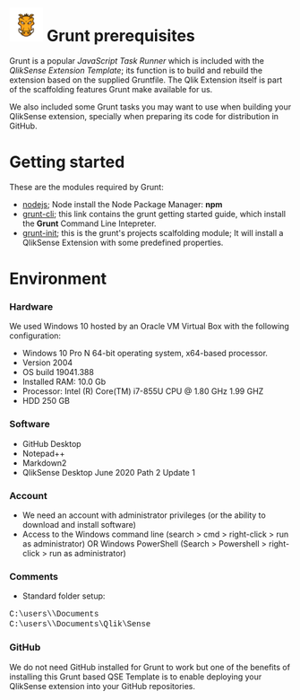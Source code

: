 # <img src="images/grunt-03.png" width="60px"> Grunt prerequisites
Grunt is a popular *JavaScript Task Runner* which is included with the *QlikSense Extension Template*; its function is to build and rebuild the extension based on the supplied Gruntfile. The Qlik Extension itself is part of the scaffolding features Grunt make available for us.

We also included some Grunt tasks you may want to use when building your QlikSense extension, specially when preparing its code for distribution in GitHub.

# Getting started

These are the modules required by Grunt:
<ul>
<li><a href="https://nodejs.org/en/" target="_self">nodejs</a>; Node install the Node Package Manager: <b>npm</b>
<li><a href="https://gruntjs.com/getting-started" target="_self">grunt-cli</a>; this link contains the grunt getting started guide, which install the <b>Grunt</b> Command Line Intepreter. 
<li><a href="https://gruntjs.com/project-scaffolding" target="_self">grunt-init</a>; this is the grunt's projects scalfolding module; It will install a QlikSense Extension with some predefined properties.
</ul>

# Environment
### Hardware
We used Windows 10 hosted by an Oracle VM Virtual Box with the following configuration:

* Windows 10 Pro N 64-bit operating system, x64-based processor.
* Version 2004
* OS build 19041.388
* Installed RAM: 10.0 Gb
* Processor: Intel (R) Core(TM) i7-855U CPU @ 1.80 GHz 1.99 GHZ
* HDD 250 GB
### Software

* GitHub Desktop
* Notepad++
* Markdown2 
* QlikSense Desktop June 2020 Path 2 Update 1

### Account
* We need an account with administrator privileges (or the ability to download and install software)
* Access to the Windows command line (search > cmd > right-click > run as administrator) OR Windows PowerShell (Search > Powershell > right-click > run as administrator)

### Comments

* Standard folder setup:

<span style="font-family: 'courier new'">
        C:\users\<login-account>\Documents<br>
        C:\users\<login-account>\Documents\Qlik\Sense
</span>

### GitHub

We do not need GitHub installed for Grunt to work but one of the benefits of installing this Grunt based QSE Template is to enable deploying your QlikSense extension into your GitHub repositories. 